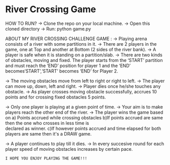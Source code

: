 # River Crossing Game

HOW TO RUN?
-> Clone the repo on your local machine.
-> Open this cloned directory
-> Run: python game.py

ABOUT MY RIVER CROSSING CHALLENGE GAME :
-> Playing arena consists of a river with some partitions in it. 
-> There are 2 players in the game, one at Top and another at Bottom (2 sides of the river bank). 
-> A player is safe when it is standing on a partition/slab.
-> There are two kinds of obstacles, moving and fixed. The player starts from the ‘START’ partition and must reach the ‘END’ position for player 1 and the ‘END’ becomes‘START’,‘START’ becomes ‘END’ for Player 2. 

-> The moving obstacles move from left to right or right to left. 
-> The player can move up, down, left and right. 
-> Player dies once he/she touches any obstacle. 
-> As player crosses moving obstacle successfully, accrues 10 points and for 
crossing fixed obstacles 5 points. 

-> Only one player is playing at a given point of time. 
-> Your aim is to make players reach the other end of the river. 
-> The player wins the game based on
	a) Points accrued while crossing obstacles
	b)If points accrued are same then the one who crosses in less time is  
		declared as winner.
	c)If however points accrued and time elapsed for both players are same then
		it's a DRAW  game.

-> A player continues to play till it dies.
-> In every succesive round for each player speed of moving obstacles increases by 
    certain pace.

	I HOPE YOU ENJOY PLAYING THE GAME!!! 